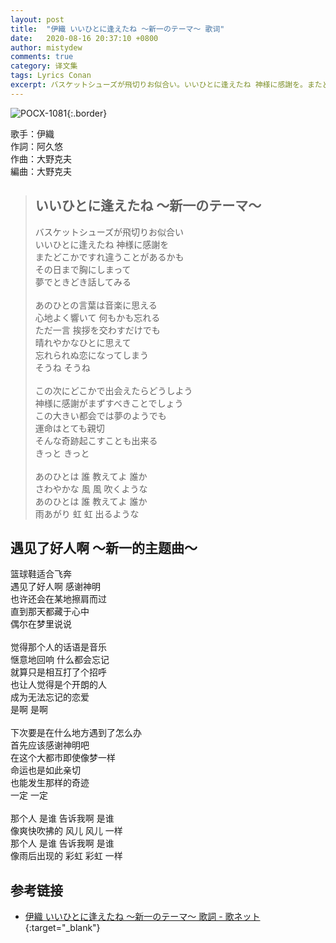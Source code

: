 ```yaml
---
layout: post
title:  "伊織 いいひとに逢えたね 〜新一のテーマ〜 歌词"
date:   2020-08-16 20:37:10 +0800
author: mistydew
comments: true
category: 译文集
tags: Lyrics Conan
excerpt: バスケットシューズが飛切りお似合い。いいひとに逢えたね 神様に感謝を。またどこかですれ違うことがあるかも。その日まで胸にしまって、夢でときどき話してみる。
---
```

![POCX-1081](https://www.generasia.com/w/images/5/58/IORI_BGI_A.jpg){:.border}

歌手：伊織<br>
作詞：阿久悠<br>
作曲：大野克夫<br>
編曲：大野克夫

<blockquote class="original">
  <h2>いいひとに逢えたね 〜新一のテーマ〜</h2>
  <p>
    バスケットシューズが飛切りお似合い<br>
    いいひとに逢えたね 神様に感謝を<br>
    またどこかですれ違うことがあるかも<br>
    その日まで胸にしまって<br>
    夢でときどき話してみる<br>
    <br>
    あのひとの言葉は音楽に思える<br>
    心地よく響いて 何もかも忘れる<br>
    ただ一言 挨拶を交わすだけでも<br>
    晴れやかなひとに思えて<br>
    忘れられぬ恋になってしまう<br>
    そうね そうね<br>
    <br>
    この次にどこかで出会えたらどうしよう<br>
    神様に感謝がまずすべきことでしょう<br>
    この大きい都会では夢のようでも<br>
    運命はとても親切<br>
    そんな奇跡起こすことも出来る<br>
    きっと きっと<br>
    <br>
    あのひとは 誰 教えてよ 誰か<br>
    さわやかな 風 風 吹くような<br>
    あのひとは 誰 教えてよ 誰か<br>
    雨あがり 虹 虹 出るような
  </p>
</blockquote>

<div class="translation">
  <h2>遇见了好人啊 ～新一的主题曲～</h2>
  <p>
    篮球鞋适合飞奔<br>
    遇见了好人啊 感谢神明<br>
    也许还会在某地擦肩而过<br>
    直到那天都藏于心中<br>
    偶尔在梦里说说<br>
    <br>
    觉得那个人的话语是音乐<br>
    惬意地回响 什么都会忘记<br>
    就算只是相互打了个招呼<br>
    也让人觉得是个开朗的人<br>
    成为无法忘记的恋爱<br>
    是啊 是啊<br>
    <br>
    下次要是在什么地方遇到了怎么办<br>
    首先应该感谢神明吧<br>
    在这个大都市即使像梦一样<br>
    命运也是如此亲切<br>
    也能发生那样的奇迹<br>
    一定 一定<br>
    <br>
    那个人 是谁 告诉我啊 是谁<br>
    像爽快吹拂的 风儿 风儿 一样<br>
    那个人 是谁 告诉我啊 是谁<br>
    像雨后出现的 彩虹 彩虹 一样
  </p>
</div>

## 参考链接

* [伊織 いいひとに逢えたね 〜新一のテーマ〜 歌詞 - 歌ネット](https://www.uta-net.com/song/58233/){:target="_blank"}
